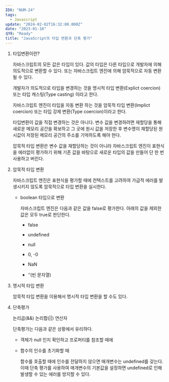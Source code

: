 ```yaml
---
IDX: "NUM-24"
tags:
  - Javascript
update: "2024-02-02T16:32:00.000Z"
date: "2023-01-10"
상태: "Ready"
title: "JavaScript의 타입 변환과 단축 평가"
---
```

1. 타입변환이란?

    자바스크립트의 모든 값은 타입이 있다. 값의 타입은 다른 타입으로 개발자에 의해 의도적으로 변환할 수 있다. 또는 자바스크립트 엔진에 의해 암묵적으로 자동 변환될 수 있다.

    개발자가 의도적으로 타입을 변경하는 것을 명시적 타입 변환(Explict coercion) 또는 타입 캐스팅(Type casting) 이라고 한다. 

    자바스크립트 엔진이 타입을 자동 변환 하는 것을 암묵적 타입 변환(Implict coercion) 또는 타입 강제 변환(Type coercion)이라고 한다. 

    타입변환이 값을 직접 변경하는 것은 아니다. 변수 값을 변경하려면 재할당을 통해 새로운 메모리 공간을 확보하고 그 곳에 원시 값을 저장한 후 변수명이 재할당된 원시값이 저장된 메모리 공간의 주소를 기억하도록 해야 한다. 

    압묵적 타입 변환은 변수 값을 재할당하는 것이 아니라 자바스크립트 엔진이 표현식을 에러없이 평가하기 위해 기존 값을 바탕으로 새로운 타입의 값을 만들어 단 한 번 사용하고 버린다. 

1. 암묵적 타입 변환

    자바스크립트 엔진은 표현식을 평가할 때에 컨텍스트를 고려하여 가급적 에러를 발생시키지 않도록 암묵적으로 타입 변환을 실시한다. 

    - boolean 타입으로 변환

        자바스크립트 엔진은 다음과 같은 값을 false로 평가한다. 아래의 값을 제외한 값은 모두 true로 판단한다. 

        - false

        - undefined

        - null

        - 0, -0

        - NaN

        - ‘’(빈 문자열)

1. 명시적 타입 변환

    암묵적 타입 변환을 이용해서 명시적 타입 변환을 할 수도 있다. 

1. 단축평가

    논리곱(&&) 논리합(||) 연산자

    단축평가는 다음과 같은 상황에서 유리하다. 

    - 객체가 null 인지 확인하고 프로퍼티를 참조할 때에

    - 함수의 인수를 초기화할 때

        함수를 호출할 때에 인수를 전달하지 않으면 매개변수는 undefined를 갖는다. 이때 단축 평가를 사용하여 매개변수의 기본값을 설정하면 undefined로 인해 발생할 수 있는 에러를 방지할 수 있다. 

        

